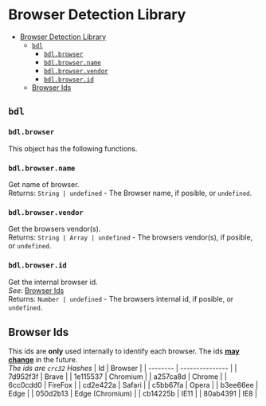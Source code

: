 # Browser Detection Library

- [Browser Detection Library](#browser-detection-library)
  - [`bdl`](#bdl)
    - [`bdl.browser`](#bdlbrowser)
    - [`bdl.browser.name`](#bdlbrowsername)
    - [`bdl.browser.vendor`](#bdlbrowservendor)
    - [`bdl.browser.id`](#bdlbrowserid)
  - [Browser Ids](#browser-ids)

## `bdl`

### `bdl.browser`
This object has the following functions.

### `bdl.browser.name`
Get name of browser.<br>
Returns: `String | undefined` - The Browser name, if posible, or `undefined`.

### `bdl.browser.vendor`
Get the browsers vendor(s).<br>
Returns: `String | Array | undefined` - The browsers vendor(s), if posible, or `undefined`.

### `bdl.browser.id`
Get the internal browser id.<br>
*See*: [Browser Ids](#bdlbrowserid)<br>
Returns: `Number | undefined` - The browsers internal id, if posible, or `undefined`.


## Browser Ids
This ids are **only** used internally to identify each browser. The ids <u>**may change**</u> in the future.<br>
*The ids are `crc32` Hashes*
| Id       | Browser         |
| -------- | --------------- |
| 7d952f3f | Brave           |
| 1e115537 | Chromium        |
| a257ca8d | Chrome          |
| 6cc0cdd0 | FireFox         |
| cd2e422a | Safari          |
| c5bb67fa | Opera           |
| b3ee66ee | Edge            |
| 050d2b13 | Edge (Chromium) |
| cb14225b | IE11            |
| 80ab4391 | IE8             |

<!--
WILL MAY BE USED

## Vendor Ids
*The ids are `crc32` Hashes*
| Id       | Vendor                                      |
| -------- | ------------------------------------------- |
| 18548a5c | Brave Software Inc.                         |
| 937cb344 | Chromium Project                            |
| 8e6b7a10 | Google LLC                                  |
| da2659c6 | Mozilla Corporation <br> Mozilla Foundation |
| 059d2289 | Apple Inc.                                  |
| 13775fee | Opera Software                              |
| 3fac4e54 | Microsoft                                   |-->
